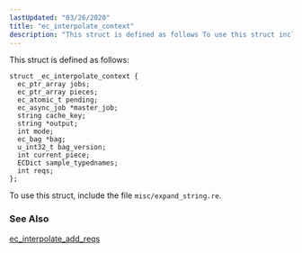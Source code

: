 ```yaml
---
lastUpdated: "03/26/2020"
title: "ec_interpolate_context"
description: "This struct is defined as follows To use this struct include the file misc expand string re ec interpolate add reqs..."
---
```


This struct is defined as follows:

```
struct _ec_interpolate_context {
  ec_ptr_array jobs;
  ec_ptr_array pieces;
  ec_atomic_t pending;
  ec_async_job *master_job;
  string cache_key;
  string *output;
  int mode;
  ec_bag *bag;
  u_int32_t bag_version;
  int current_piece;
  ECDict sample_typednames;
  int reqs;
};
```

To use this struct, include the file `misc/expand_string.re`.

### <a name="idp45367952"></a> See Also

[ec_interpolate_add_reqs](/momentum/3/3-api/apis-ec-interpolate-add-reqs)